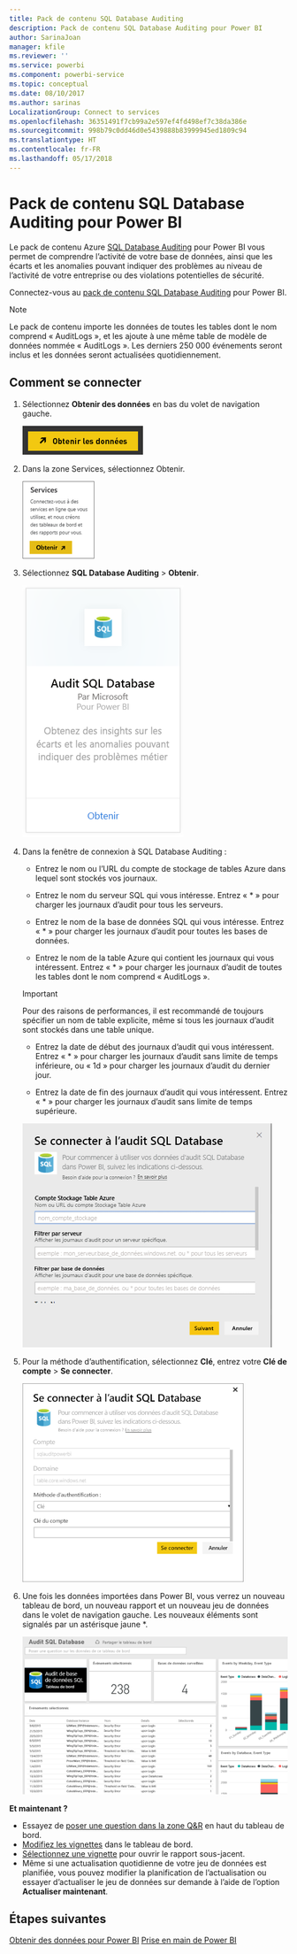 ```yaml
---
title: Pack de contenu SQL Database Auditing
description: Pack de contenu SQL Database Auditing pour Power BI
author: SarinaJoan
manager: kfile
ms.reviewer: ''
ms.service: powerbi
ms.component: powerbi-service
ms.topic: conceptual
ms.date: 08/10/2017
ms.author: sarinas
LocalizationGroup: Connect to services
ms.openlocfilehash: 36351491f7cb99a2e597ef4fd498ef7c38da386e
ms.sourcegitcommit: 998b79c0dd46d0e5439888b83999945ed1809c94
ms.translationtype: HT
ms.contentlocale: fr-FR
ms.lasthandoff: 05/17/2018
---
```

# <a name="sql-database-auditing-content-pack-for-power-bi"></a>Pack de contenu SQL Database Auditing pour Power BI
Le pack de contenu Azure [SQL Database Auditing](http://azure.microsoft.com/documentation/articles/sql-database-auditing-get-started/) pour Power BI vous permet de comprendre l’activité de votre base de données, ainsi que les écarts et les anomalies pouvant indiquer des problèmes au niveau de l’activité de votre entreprise ou des violations potentielles de sécurité. 

Connectez-vous au [pack de contenu SQL Database Auditing](https://app.powerbi.com/getdata/services/sql-db-auditing) pour Power BI.

>[!NOTE]
>Le pack de contenu importe les données de toutes les tables dont le nom comprend « AuditLogs », et les ajoute à une même table de modèle de données nommée « AuditLogs ». Les derniers 250 000 événements seront inclus et les données seront actualisées quotidiennement.

## <a name="how-to-connect"></a>Comment se connecter
1. Sélectionnez **Obtenir des données** en bas du volet de navigation gauche.
   
   ![](media/service-connect-to-azure-sql-database-auditing/pbi_getdata.png) 
2. Dans la zone Services, sélectionnez Obtenir.
   
   ![](media/service-connect-to-azure-sql-database-auditing/pbi_getservices.png) 
3. Sélectionnez **SQL Database Auditing** \> **Obtenir**.
   
   ![](media/service-connect-to-azure-sql-database-auditing/sqldbaudit.png)
4. Dans la fenêtre de connexion à SQL Database Auditing :
   
   - Entrez le nom ou l’URL du compte de stockage de tables Azure dans lequel sont stockés vos journaux.
   
   - Entrez le nom du serveur SQL qui vous intéresse. Entrez « \* » pour charger les journaux d’audit pour tous les serveurs.
   
   - Entrez le nom de la base de données SQL qui vous intéresse. Entrez « \* » pour charger les journaux d’audit pour toutes les bases de données.
   
   - Entrez le nom de la table Azure qui contient les journaux qui vous intéressent. Entrez « \* » pour charger les journaux d’audit de toutes les tables dont le nom comprend « AuditLogs ».
   
   >[!IMPORTANT]
   >Pour des raisons de performances, il est recommandé de toujours spécifier un nom de table explicite, même si tous les journaux d’audit sont stockés dans une table unique.
   
   - Entrez la date de début des journaux d’audit qui vous intéressent. Entrez « \* » pour charger les journaux d’audit sans limite de temps inférieure, ou « 1d » pour charger les journaux d’audit du dernier jour.
   
   - Entrez la date de fin des journaux d’audit qui vous intéressent. Entrez « \* » pour charger les journaux d’audit sans limite de temps supérieure.
   
   ![](media/service-connect-to-azure-sql-database-auditing/dbauditing_param.png)
5. Pour la méthode d’authentification, sélectionnez **Clé**, entrez votre **Clé de compte** \> **Se connecter**.
   
   ![](media/service-connect-to-azure-sql-database-auditing/pbi_sqlauditing3.png)
6. Une fois les données importées dans Power BI, vous verrez un nouveau tableau de bord, un nouveau rapport et un nouveau jeu de données dans le volet de navigation gauche. Les nouveaux éléments sont signalés par un astérisque jaune \*.
   
   ![](media/service-connect-to-azure-sql-database-auditing/pbi_sqldbauditingnewdash.png)

**Et maintenant ?**

* Essayez de [poser une question dans la zone Q&R](power-bi-q-and-a.md) en haut du tableau de bord.
* [Modifiez les vignettes](service-dashboard-edit-tile.md) dans le tableau de bord.
* [Sélectionnez une vignette](service-dashboard-tiles.md) pour ouvrir le rapport sous-jacent.
* Même si une actualisation quotidienne de votre jeu de données est planifiée, vous pouvez modifier la planification de l’actualisation ou essayer d’actualiser le jeu de données sur demande à l’aide de l’option **Actualiser maintenant**.

## <a name="next-steps"></a>Étapes suivantes
[Obtenir des données pour Power BI](service-get-data.md)
[Prise en main de Power BI](service-get-started.md)
